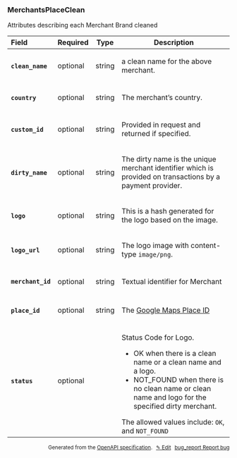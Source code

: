 <!--- This is a generated file, do not edit! -->
<!--- [START woosmap_http_schema_merchantsplaceclean] -->
<h3 class="schema-object" id="MerchantsPlaceClean">MerchantsPlaceClean</h3>

Attributes describing each Merchant Brand cleaned

| Field                                                                                                              | Required | Type   | Description                                                                                                                                                                                                                                                                                                                                   |
| :----------------------------------------------------------------------------------------------------------------- | -------- | ------ | --------------------------------------------------------------------------------------------------------------------------------------------------------------------------------------------------------------------------------------------------------------------------------------------------------------------------------------------- |
| <h4 id="MerchantsPlaceClean-clean_name" class="add-link schema-object-property-key"><code>clean_name</code></h4>   | optional | string | <div class="nonref-property-description"><p>a clean name for the above merchant.</p></div>                                                                                                                                                                                                                                                    |
| <h4 id="MerchantsPlaceClean-country" class="add-link schema-object-property-key"><code>country</code></h4>         | optional | string | <div class="nonref-property-description"><p>The merchant’s country.</p></div>                                                                                                                                                                                                                                                                 |
| <h4 id="MerchantsPlaceClean-custom_id" class="add-link schema-object-property-key"><code>custom_id</code></h4>     | optional | string | <div class="nonref-property-description"><p>Provided in request and returned if specified.</p></div>                                                                                                                                                                                                                                          |
| <h4 id="MerchantsPlaceClean-dirty_name" class="add-link schema-object-property-key"><code>dirty_name</code></h4>   | optional | string | <div class="nonref-property-description"><p>The dirty name is the unique merchant identifier which is provided on transactions by a payment provider.</p></div>                                                                                                                                                                               |
| <h4 id="MerchantsPlaceClean-logo" class="add-link schema-object-property-key"><code>logo</code></h4>               | optional | string | <div class="nonref-property-description"><p>This is a hash generated for the logo based on the image.</p></div>                                                                                                                                                                                                                               |
| <h4 id="MerchantsPlaceClean-logo_url" class="add-link schema-object-property-key"><code>logo_url</code></h4>       | optional | string | <div class="nonref-property-description"><p>The logo image with content-type <code>image/png</code>.</p></div>                                                                                                                                                                                                                                |
| <h4 id="MerchantsPlaceClean-merchant_id" class="add-link schema-object-property-key"><code>merchant_id</code></h4> | optional | string | <div class="nonref-property-description"><p>Textual identifier for Merchant</p></div>                                                                                                                                                                                                                                                         |
| <h4 id="MerchantsPlaceClean-place_id" class="add-link schema-object-property-key"><code>place_id</code></h4>       | optional | string | <div class="nonref-property-description"><p>The <a href="https://developers.google.com/maps/documentation/places/web-service/place-id">Google Maps Place ID</a></p></div>                                                                                                                                                                     |
| <h4 id="MerchantsPlaceClean-status" class="add-link schema-object-property-key"><code>status</code></h4>           | optional |        | <div class="nonref-property-description"><p>Status Code for Logo.</p><ul><li>OK when there is a clean name or a clean name and a logo.</li><li>NOT_FOUND when there is no clean name or clean name and logo for the specified dirty merchant.</li></ul><div class="notranslate">The allowed values include: `OK`, and `NOT_FOUND`</div></div> |

<p style="text-align: right; font-size: smaller;">Generated from the <a data-label="openapi-github" href="https://github.com/woosmap/openapi-specification" title="Woosmap OpenAPI Specification" class="external">OpenAPI specification</a>.
<a data-label="openapi-github-woosmap-http-schema-merchantsplaceclean" data-action="edit" style="margin-left: 5px;" href="https://github.com/woosmap/openapi-specification/blob/main/specification/schemas/MerchantsPlaceClean.yml" title="Edit on GitHub">✎ Edit</a>
<a data-label="openapi-github-woosmap-http-schema-merchantsplaceclean" data-action="bug" style="margin-left: 5px;" href="https://github.com/woosmap/openapi-specification/issues/new?assignees=&labels=type%3A+bug%2C+triage+me&template=bug_report.md&title=[schemas] Bug - MerchantsPlaceClean" title="File bug for schemas on GitHub"><span class="material-icons">bug_report</span> Report bug</a>
</p>

<!--- [END woosmap_http_schema_merchantsplaceclean] -->
